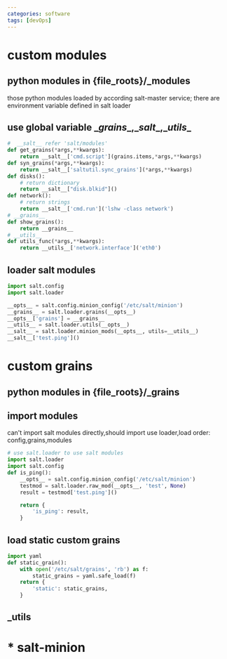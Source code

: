 ```yaml
---
categories: software
tags: [devOps] 	
---
```

# custom modules
## python modules in {file_roots}/_modules 
those python modules loaded by according salt-master service; there are environment variable defined in salt loader 
## use global variable \__grains__,\__salt__,\__utils__
```python
#  __salt__ refer 'salt/modules'
def get_grains(*args,**kwargs):
    return __salt__['cmd.script'](grains.items,*args,**kwargs)
def syn_grains(*args,**kwargs):
    return __salt__['saltutil.sync_grains'](*args,**kwargs)    
def disks():
	# return dictionary
	return __salt__["disk.blkid"]()    
def network():
	# return strings
	return __salt__['cmd.run']('lshw -class network')
# __grains__
def show_grains():
    return __grains__     	
# __utils__
def utils_func(*args,**kwargs):
    return __utils__['network.interface']('eth0')    
```
## loader salt modules
```python
import salt.config
import salt.loader

__opts__ = salt.config.minion_config('/etc/salt/minion')
__grains__ = salt.loader.grains(__opts__)
__opts__['grains'] = __grains__
__utils__ = salt.loader.utils(__opts__)
__salt__ = salt.loader.minion_mods(__opts__, utils=__utils__)
__salt__['test.ping']()
```
# custom grains
## python modules in {file_roots}/_grains
## import modules
can't import salt modules directly,should import use loader,load order: config,grains,modules

``` python
# use salt.loader to use salt modules
import salt.loader
import salt.config
def is_ping():
    __opts__ = salt.config.minion_config('/etc/salt/minion')
    testmod = salt.loader.raw_mod(__opts__, 'test', None)
    result = testmod['test.ping']()

    return {
        'is_ping': result,
    }
```
## load static custom grains
```python
import yaml
def static_grain():
    with open('/etc/salt/grains', 'rb') as f:
        static_grains = yaml.safe_load(f)
    return {
        'static': static_grains,
    }
```
## _utils
# * salt-minion